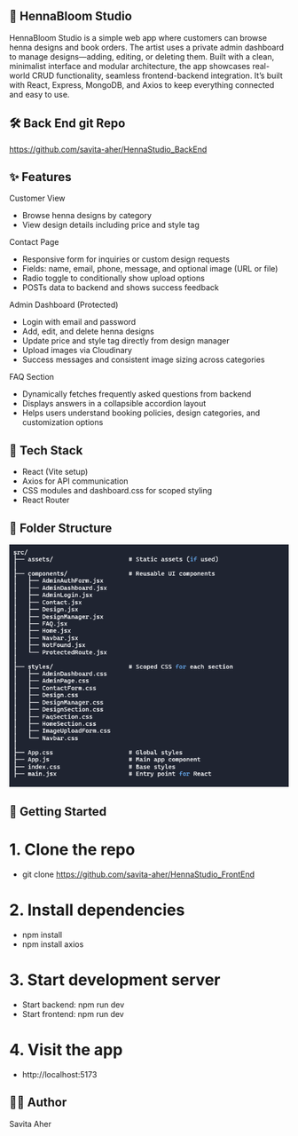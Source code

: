 ## 🌿 HennaBloom Studio 
HennaBloom Studio is a simple web app where customers can browse henna designs and book orders. 
The artist uses a private admin dashboard to manage designs—adding, editing, or deleting them. 
Built with a clean, minimalist interface and modular architecture, the app showcases real-world CRUD 
functionality, seamless frontend-backend integration. It’s built with React, Express, MongoDB, and Axios to keep everything connected and easy to use.

## 🛠️  Back End git Repo
 https://github.com/savita-aher/HennaStudio_BackEnd

## ✨ Features
 Customer View
- Browse henna designs by category
- View design details including price and style tag

Contact Page
- Responsive form for inquiries or custom design requests
- Fields: name, email, phone, message, and optional image (URL or file)
- Radio toggle to conditionally show upload options
- POSTs data to backend and shows success feedback

Admin Dashboard (Protected)
- Login with email and password
- Add, edit, and delete henna designs
- Update price and style tag directly from design manager
- Upload images via Cloudinary
- Success messages and consistent image sizing across categories

FAQ Section
- Dynamically fetches frequently asked questions from backend
- Displays answers in a collapsible accordion layout
- Helps users understand booking policies, design categories, and customization    options


## 🧱 Tech Stack
- React (Vite setup)
- Axios for API communication
- CSS modules and dashboard.css for scoped styling
- React Router 


## 📁 Folder Structure
![Frontend folder structure ](./public/FrontendFolder.png)

## 🚀 Getting Started
# 1. Clone the repo
- git clone https://github.com/savita-aher/HennaStudio_FrontEnd

# 2. Install dependencies
- npm install
- npm install axios

# 3. Start development server
- Start backend: npm run dev
- Start frontend: npm run dev

# 4. Visit the app
- http://localhost:5173

## 👩‍💻 Author
Savita Aher












